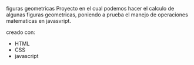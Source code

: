 figuras geometricas
Proyecto en el cual podemos hacer el calculo de algunas figuras geometricas, poniendo a prueba el manejo de operaciones matematicas en javasvript.

creado con:

- HTML
- CSS
- javascript
